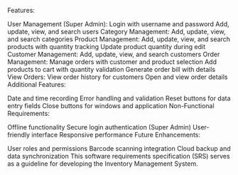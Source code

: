 Features:

User Management (Super Admin):
Login with username and password
Add, update, view, and search users
Category Management:
Add, update, view, and search categories
Product Management:
Add, update, view, and search products with quantity tracking
Update product quantity during edit
Customer Management:
Add, update, view, and search customers
Order Management:
Manage orders with customer and product selection
Add products to cart with quantity validation
Generate order bill with details
View Orders:
View order history for customers
Open and view order details
Additional Features:

Date and time recording
Error handling and validation
Reset buttons for data entry fields
Close buttons for windows and application
Non-Functional Requirements:

Offline functionality
Secure login authentication (Super Admin)
User-friendly interface
Responsive performance
Future Enhancements:

User roles and permissions
Barcode scanning integration
Cloud backup and data synchronization
This software requirements specification (SRS) serves as a guideline for developing the Inventory Management System.
